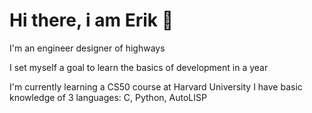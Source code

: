 # Hi there, i am Erik 👋
I'm an engineer designer of highways

I set myself a goal to learn the basics of development in a year

I'm currently learning a CS50 course at Harvard University
I have basic knowledge of 3 languages: C, Python, AutoLISP
<!--
**Air-Erik/Air-Erik** is a ✨ _special_ ✨ repository because its `README.md` (this file) appears on your GitHub profile.

Here are some ideas to get you started:

- 🔭 I’m currently working on ...
- 🌱 I’m currently learning ...
- 👯 I’m looking to collaborate on ...
- 🤔 I’m looking for help with ...
- 💬 Ask me about ...
- 📫 How to reach me: ...
- 😄 Pronouns: ...
- ⚡ Fun fact: ...
-->

